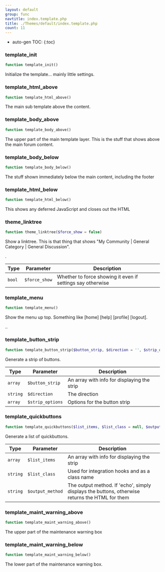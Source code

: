 ```yaml
---
layout: default
group: func
navtitle: index.template.php
title: ./Themes/default/index.template.php
count: 11
---
```

* auto-gen TOC:
{:toc}
### template_init

```php
function template_init()
```
Initialize the template... mainly little settings.



### template_html_above

```php
function template_html_above()
```
The main sub template above the content.



### template_body_above

```php
function template_body_above()
```
The upper part of the main template layer. This is the stuff that shows above the main forum content.



### template_body_below

```php
function template_body_below()
```
The stuff shown immediately below the main content, including the footer



### template_html_below

```php
function template_html_below()
```
This shows any deferred JavaScript and closes out the HTML



### theme_linktree

```php
function theme_linktree($force_show = false)
```
Show a linktree. This is that thing that shows "My Community | General Category | General Discussion".

.

Type|Parameter|Description
---|---|---
`bool`|`$force_show`|Whether to force showing it even if settings say otherwise

### template_menu

```php
function template_menu()
```
Show the menu up top. Something like [home] [help] [profile] [logout].

..

### template_button_strip

```php
function template_button_strip($button_strip, $direction = '', $strip_options = array())
```
Generate a strip of buttons.



Type|Parameter|Description
---|---|---
`array`|`$button_strip`|An array with info for displaying the strip
`string`|`$direction`|The direction
`array`|`$strip_options`|Options for the button strip

### template_quickbuttons

```php
function template_quickbuttons($list_items, $list_class = null, $output_method = 'echo')
```
Generate a list of quickbuttons.



Type|Parameter|Description
---|---|---
`array`|`$list_items`|An array with info for displaying the strip
`string`|`$list_class`|Used for integration hooks and as a class name
`string`|`$output_method`|The output method. If 'echo', simply displays the buttons, otherwise returns the HTML for them

### template_maint_warning_above

```php
function template_maint_warning_above()
```
The upper part of the maintenance warning box



### template_maint_warning_below

```php
function template_maint_warning_below()
```
The lower part of the maintenance warning box.



